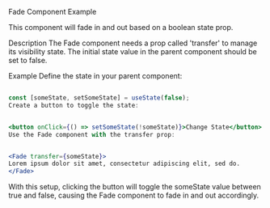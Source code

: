 Fade Component Example

This component will fade in and out based on a boolean state prop.

Description
The Fade component needs a prop called 'transfer' to manage its visibility state. The initial state value in the parent component should be set to false.

Example
Define the state in your parent component:

```jsx

const [someState, setSomeState] = useState(false);
Create a button to toggle the state:


<button onClick={() => setSomeState(!someState)}>Change State</button>
Use the Fade component with the transfer prop:


<Fade transfer={someState}>
Lorem ipsum dolor sit amet, consectetur adipiscing elit, sed do.
</Fade>
```

With this setup, clicking the button will toggle the someState value between true and false, causing the Fade component to fade in and out accordingly.
